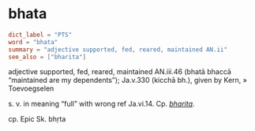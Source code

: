 # bhata

``` toml
dict_label = "PTS"
word = "bhata"
summary = "adjective supported, fed, reared, maintained AN.ii"
see_also = ["bharita"]
```

adjective supported, fed, reared, maintained AN.iii.46 (bhatā bhaccā “maintained are my dependents”); Ja.v.330 (kicchā bh.), given by Kern,
» Toevoegselen

 s. v. in meaning “full” with wrong ref Ja.vi.14. Cp. *[bharita](bharita.md)*.

cp. Epic Sk. bhṛta

